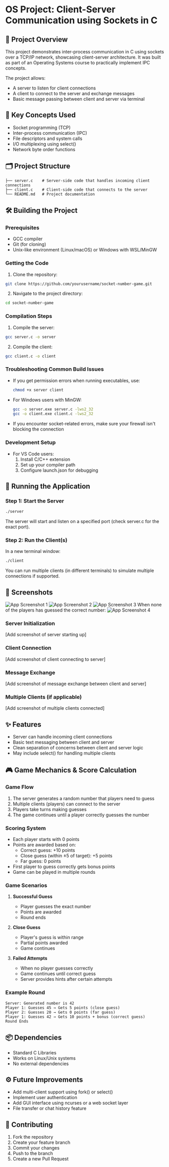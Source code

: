 # OS Project: Client-Server Communication using Sockets in C

## 📌 Project Overview
This project demonstrates inter-process communication in C using sockets over a TCP/IP network, showcasing client-server architecture. It was built as part of an Operating Systems course to practically implement IPC concepts.

The project allows:
- A server to listen for client connections
- A client to connect to the server and exchange messages
- Basic message passing between client and server via terminal

## 🧠 Key Concepts Used
- Socket programming (TCP)
- Inter-process communication (IPC)
- File descriptors and system calls
- I/O multiplexing using select()
- Network byte order functions

## 🗂️ Project Structure
```
├── server.c    # Server-side code that handles incoming client connections
├── client.c    # Client-side code that connects to the server
└── README.md   # Project documentation
```

## 🛠️ Building the Project

### Prerequisites
- GCC compiler
- Git (for cloning)
- Unix-like environment (Linux/macOS) or Windows with WSL/MinGW

### Getting the Code
1. Clone the repository:
```bash
git clone https://github.com/yourusername/socket-number-game.git
```

2. Navigate to the project directory:
```bash
cd socket-number-game
```

### Compilation Steps

1. Compile the server:
```bash
gcc server.c -o server
```

2. Compile the client:
```bash
gcc client.c -o client
```

### Troubleshooting Common Build Issues
- If you get permission errors when running executables, use:
  ```bash
  chmod +x server client
  ```
- For Windows users with MinGW:
  ```bash
  gcc -o server.exe server.c -lws2_32
  gcc -o client.exe client.c -lws2_32
  ```
- If you encounter socket-related errors, make sure your firewall isn't blocking the connection

### Development Setup
- For VS Code users:
  1. Install C/C++ extension
  2. Set up your compiler path
  3. Configure launch.json for debugging

## 🚀 Running the Application

### Step 1: Start the Server
```bash
./server
```
The server will start and listen on a specified port (check server.c for the exact port).

### Step 2: Run the Client(s)
In a new terminal window:
```bash
./client
```
You can run multiple clients (in different terminals) to simulate multiple connections if supported.

## 📸 Screenshots

<img src="./screenshots/Picture1.png" alt="App Screenshot 1"/>
<img src="./screenshots/Picture2.png" alt="App Screenshot 2"/>
<img src="./screenshots/Picture3.png" alt="App Screenshot 3"/>
When none of the players has guessed the correct number:
<img src="./screenshots/Picture4.png" alt="App Screenshot 4"/>


### Server Initialization
[Add screenshot of server starting up]

### Client Connection
[Add screenshot of client connecting to server]

### Message Exchange
[Add screenshot of message exchange between client and server]

### Multiple Clients (if applicable)
[Add screenshot of multiple clients connected]

## ✨ Features
- Server can handle incoming client connections
- Basic text messaging between client and server
- Clean separation of concerns between client and server logic
- May include select() for handling multiple clients

## 🎮 Game Mechanics & Score Calculation

### Game Flow
1. The server generates a random number that players need to guess
2. Multiple clients (players) can connect to the server
3. Players take turns making guesses
4. The game continues until a player correctly guesses the number

### Scoring System
- Each player starts with 0 points
- Points are awarded based on:
  - Correct guess: +10 points
  - Close guess (within ±5 of target): +5 points
  - Far guess: 0 points
- First player to guess correctly gets bonus points
- Game can be played in multiple rounds

### Game Scenarios
1. **Successful Guess**
   - Player guesses the exact number
   - Points are awarded
   - Round ends
   
2. **Close Guess**
   - Player's guess is within range
   - Partial points awarded
   - Game continues
   
3. **Failed Attempts**
   - When no player guesses correctly
   - Game continues until correct guess
   - Server provides hints after certain attempts

### Example Round
```
Server: Generated number is 42
Player 1: Guesses 45 → Gets 5 points (close guess)
Player 2: Guesses 20 → Gets 0 points (far guess)
Player 1: Guesses 42 → Gets 10 points + bonus (correct guess)
Round Ends
```

## 📦 Dependencies
- Standard C Libraries
- Works on Linux/Unix systems
- No external dependencies

## ⚙️ Future Improvements
- Add multi-client support using fork() or select()
- Implement user authentication
- Add GUI interface using ncurses or a web socket layer
- File transfer or chat history feature

## 🤝 Contributing
1. Fork the repository
2. Create your feature branch
3. Commit your changes
4. Push to the branch
5. Create a new Pull Request

